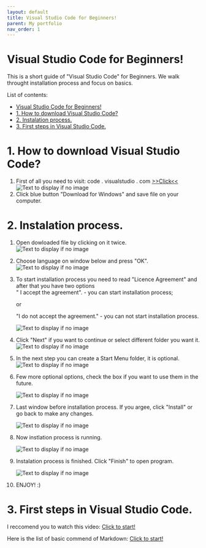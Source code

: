 ```yaml
---
layout: default
title: Visual Studio Code for Beginners!
parent: My portfolio
nav_order: 1
---
```


# Visual Studio Code for Beginners!

This is a short guide of "Visual Studio Code" for Beginners. We walk throught installation process and focus on basics.

List of contents:

- [Visual Studio Code for Beginners!](#visual-studio-code-for-beginners)
- [1. How to download Visual Studio Code?](#1-how-to-download-visual-studio-code)
- [2. Instalation process.](#2-instalation-process)
- [3. First steps in Visual Studio Code.](#3-first-steps-in-visual-studio-code)




# 1. How to download Visual Studio Code?

1. First of all you need to visit: code . visualstudio . com [>>Click<<](https://code.visualstudio.com/) 
     ![Text to display if no image](/assets/images/1.VSC-site.jpg)
2. Click blue button "Download for Windows" and save file on your computer.
# 2. Instalation process.
1. Open dowloaded file by clicking on it twice.
     ![Text to display if no image](/assets/images/2.VSC-install.jpg)
2. Choose language on window below and press "OK".
   ![Text to display if no image](/assets/images/3.VSC-install.jpg)
3. To start installation process you need to read "Licence Agreement" and after that you have two options  
   " I accept the agreement".  - you can start installation process;

   or

   "I do not accept the agreement." -  you can not start installation process.

    ![Text to display if no image](/assets/images/4.VSC-install.jpg)
4. Click "Next" if you want to continue or select different folder you want it.
     ![Text to display if no image](/assets/images/5.VSC-install.jpg)
5. In the next step you can create a Start Menu folder, it is optional.
     ![Text to display if no image](/assets/images/6.VSC-install.jpg)
6. Few more optional options, check the box if you want to use them in the future.
   
     ![Text to display if no image](/assets/images/7.VSC-install.jpg)
7. Last window before installation process. If you argee, click "Install" or go back to make any changes.
   
     ![Text to display if no image](/assets/images/8.VSC-install.jpg)
8. Now instlation process is running.
    
    ![Text to display if no image](/assets/images/9.VSC-install.jpg)
9.  Instalation process is finished. Click "Finish" to open program.


    ![Text to display if no image](/assets/images/10.VSC-install.jpg)

10. ENJOY! :)

# 3. First steps in Visual Studio Code.
 
 I reccomend you to watch this video: [Click to start!](https://www.youtube.com/watch?v=S320N3sxinE&ab_channel=VisualStudioCode)

Here is the list of basic commend of Markdown: [Click to start!](https://www.markdownguide.org/basic-syntax/)